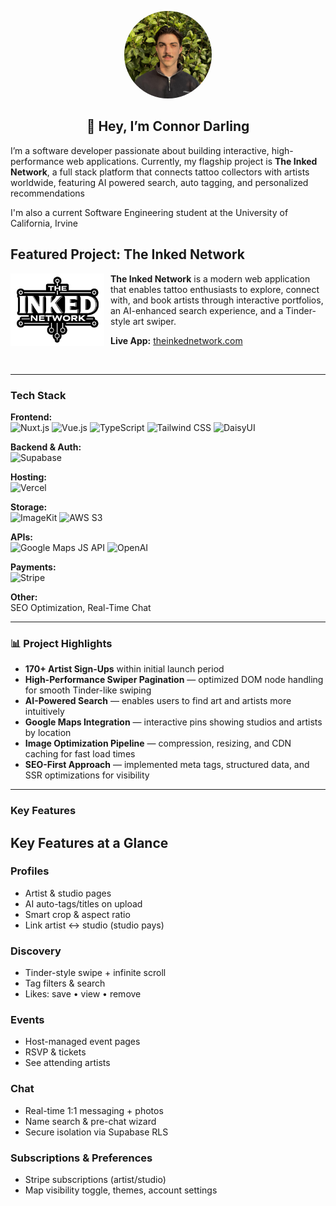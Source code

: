 <p align="center">
  <img src="assets/connor.jpg"
       alt="Connor Darling"
       width="140" height="140"
       style="border-radius:50%; object-fit:cover;">
</p>

<h2 align="center">👋 Hey, I’m Connor Darling</h2>

I’m a software developer passionate about building interactive, high-performance web applications. Currently, my flagship project is **The Inked Network**, a full stack platform that connects tattoo collectors with artists worldwide, featuring AI powered search, auto tagging, and personalized recommendations

I'm also a current Software Engineering student at the University of California, Irvine

## Featured Project: The Inked Network

<p align="left">
  <img src="assets/inked-network-logo-512.png" alt="The Inked Network Logo" width="150" style="margin-right: 10px;" align="left"/>
  <b>The Inked Network</b> is a modern web application that enables tattoo enthusiasts to explore, connect with, and book artists through interactive portfolios, an AI-enhanced search experience, and a Tinder-style art swiper.
</p>

**Live App:** [theinkednetwork.com](https://inked-network-app.vercel.app/)

<br clear="left"/>

---

### Tech Stack

<strong>Frontend:</strong><br/>
<img src="https://img.shields.io/badge/Nuxt-00DC82?style=flat&logo=nuxt&logoColor=white" alt="Nuxt.js" />
<img src="https://img.shields.io/badge/Vue.js-35495E?style=flat&logo=vue.js&logoColor=4FC08D" alt="Vue.js" />
<img src="https://img.shields.io/badge/TypeScript-3178C6?style=flat&logo=typescript&logoColor=white" alt="TypeScript" />
<img src="https://img.shields.io/badge/Tailwind_CSS-38B2AC?style=flat&logo=tailwind-css&logoColor=white" alt="Tailwind CSS" />
<img src="https://img.shields.io/badge/DaisyUI-yellow"  alt="DaisyUI"/>

<strong>Backend & Auth:</strong><br/>
<img src="https://img.shields.io/badge/Supabase-3ECF8E?style=flat&logo=supabase&logoColor=white" alt="Supabase" />

<strong>Hosting:</strong><br/>
<img src="https://img.shields.io/badge/Vercel-000000?style=flat&logo=vercel&logoColor=white" alt="Vercel" />

<strong>Storage:</strong><br/>
<img src="https://img.shields.io/badge/ImageKit-darkblue?style=flat&logoColor=%23ffffff" alt="ImageKit" />
<img src="https://img.shields.io/badge/AW_-232F3E?style=flat&logoColor=white" alt="AWS S3"/>

<strong>APIs:</strong><br/>
<img src="https://img.shields.io/badge/Google_Maps_JS_API-darkgreen?style=flat&logo=google&logoColor=%23ffffff" alt="Google Maps JS API" />
<img src="https://img.shields.io/badge/OpenAI-black?style=flat&logo=OpenAi&logoColor=%23ffffff" alt="OpenAI" />

<strong>Payments:</strong><br/>
<img src="https://img.shields.io/badge/Stripe-lightblue?style=flat&logo=Stripe&logoColor=%23ffffff" alt="Stripe" />

<strong>Other:</strong><br/>
SEO Optimization, Real-Time Chat

---

### 📊 Project Highlights

- **170+ Artist Sign-Ups** within initial launch period
- **High-Performance Swiper Pagination** — optimized DOM node handling for smooth Tinder-like swiping
- **AI-Powered Search** — enables users to find art and artists more intuitively
- **Google Maps Integration** — interactive pins showing studios and artists by location
- **Image Optimization Pipeline** — compression, resizing, and CDN caching for fast load times
- **SEO-First Approach** — implemented meta tags, structured data, and SSR optimizations for visibility

---

### Key Features

## Key Features at a Glance

### Profiles

- Artist & studio pages
- AI auto-tags/titles on upload
- Smart crop & aspect ratio
- Link artist ↔ studio (studio pays)

### Discovery

- Tinder-style swipe + infinite scroll
- Tag filters & search
- Likes: save • view • remove

### Events

- Host-managed event pages
- RSVP & tickets
- See attending artists

### Chat

- Real-time 1:1 messaging + photos
- Name search & pre-chat wizard
- Secure isolation via Supabase RLS

### Subscriptions & Preferences

- Stripe subscriptions (artist/studio)
- Map visibility toggle, themes, account settings
